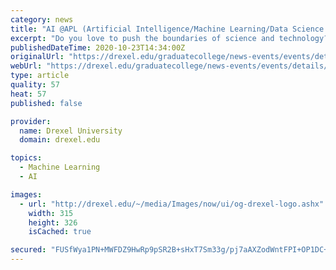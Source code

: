 ```yaml
---
category: news
title: "AI @APL (Artificial Intelligence/Machine Learning/Data Science opportunities at the Johns Hopk"
excerpt: "Do you love to push the boundaries of science and technology? Are you searching for engaging work with an employer that prioritizes continual innovation? If so, APL cordially invites you to learn more about how we are using Data Science,"
publishedDateTime: 2020-10-23T14:34:00Z
originalUrl: "https://drexel.edu/graduatecollege/news-events/events/details/?eid=31449&iid=84050"
webUrl: "https://drexel.edu/graduatecollege/news-events/events/details/?eid=31449&iid=84050"
type: article
quality: 57
heat: 57
published: false

provider:
  name: Drexel University
  domain: drexel.edu

topics:
  - Machine Learning
  - AI

images:
  - url: "http://drexel.edu/~/media/Images/now/ui/og-drexel-logo.ashx"
    width: 315
    height: 326
    isCached: true

secured: "FUSfWya1PN+MWFDZ9HwRp9pSR2B+sHxT7Sm33g/pj7aAXZodWntFPI+OP1DC+KUWq8JvR0c/59zdUsDtVXTAFvD2IXcwBci2MdGmiL5YrTLx4wy5NrAILzljwqGLrKGJXBI/XwQRX9hTdPJiNAhP8FfuaRK9CvOtn0O4eQ/zITn/1NArQjc1HSLMnzd6gcb94e+YVBZlaiBjzOeeDt6xVgWpCJHfSLLPlucYFjCeugv1mijssaEuxYb9vmkeaUQtY5mF+rCzOdCcbhdpsYdhD3U2JUvny2gAGgQ8NvYtaLzidaojj3pcGaQ/4+fdMrqARTEoUpfnKT+RYj+jDrT5HcLbjCePY6Dw8Ngs4UaFuDw=;uxS3XuMCC9IZVLNsvxqq+w=="
---
```


